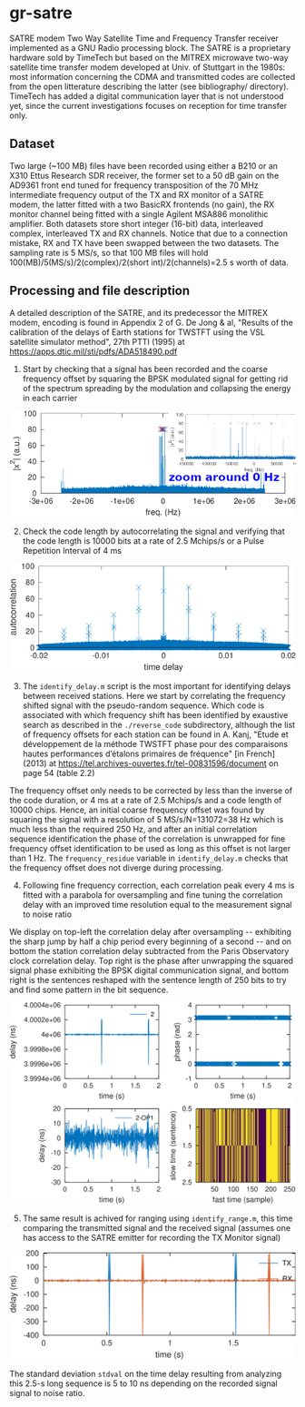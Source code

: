 # gr-satre
SATRE modem Two Way Satellite Time and Frequency Transfer receiver implemented as a GNU Radio processing block. The SATRE is a proprietary hardware sold by TimeTech but based on the MITREX microwave two-way satellite time transfer modem developed at Univ. of Stuttgart in the 1980s: most information concerning the CDMA and transmitted codes are collected from the open litterature describing the latter (see bibliography/ directory). TimeTech has added a digital communication layer that is not understood yet, since the current investigations focuses on reception for time transfer only.

## Dataset

Two large (~100 MB) files have been recorded using either a B210 or an X310 Ettus Research SDR receiver, the former set to a 50 dB gain on the AD9361 front end tuned for frequency transposition of the 70 MHz intermediate frequency output of the TX and RX monitor of a SATRE modem, the latter fitted with a two BasicRX frontends (no gain), the RX monitor channel being fitted with a single Agilent MSA886 monolithic amplifier. Both datasets store short integer (16-bit) data, interleaved complex, interleaved TX and RX channels. Notice that due to a connection mistake, RX and TX have been swapped between the two datasets. The sampling rate is 5 MS/s, so that 100 MB files will hold 100(MB)/5(MS/s)/2(complex)/2(short int)/2(channels)=2.5 s worth of data.

## Processing and file description

A detailed description of the SATRE, and its predecessor the MITREX modem, encoding is found
in Appendix 2 of G. De Jong & al, "Results of the calibration of the delays of Earth stations for
TWSTFT using the VSL satellite simulator method", 27th PTTI (1995) at 
https://apps.dtic.mil/sti/pdfs/ADA518490.pdf

1. Start by checking that a signal has been recorded and the coarse frequency offset by
squaring the BPSK modulated signal for getting rid of the spectrum spreading by the modulation
and collapsing the energy in each carrier

<img src="figures/fig1.png">

2. Check the code length by autocorrelating the signal and verifying that the code length
is 10000 bits at a rate of 2.5 Mchips/s or a Pulse Repetition Interval of 4 ms

<img src="figures/fig2.png">

3. The ``identify_delay.m`` script is the most important for identifying delays between received
stations. Here we start by correlating the frequency shifted signal with the pseudo-random sequence.
Which code is associated with which frequency shift has been identified by exaustive search as 
described in the ``./reverse_code`` subdirectory, although the list of frequency offsets for each 
station can be found in A. Kanj, "Etude et développement de la méthode TWSTFT phase pour des comparaisons 
hautes performances d’étalons primaires de fréquence" [in French] (2013) at
https://tel.archives-ouvertes.fr/tel-00831596/document on page 54 (table 2.2) 

The frequency offset only needs to be corrected by less than the inverse of the code duration, or
4 ms at a rate of 2.5 Mchips/s and a code length of 10000 chips. Hence, an initial coarse frequency
offset was found by squaring the signal with a resolution of 5 MS/s/N=131072=38 Hz which is much less 
than the required 250 Hz, and after an initial correlation sequence identification the phase of the
correlation is unwrapped for fine frequency offset identification to be used as long as this offset
is not larger than 1 Hz. The ``frequency_residue`` variable in ``identify_delay.m`` checks that the
frequency offset does not diverge during processing.

4. Following fine frequency correction, each correlation peak every 4 ms is fitted with a parabola
for oversampling and fine tuning the correlation delay with an improved time resolution equal to the
measurement signal to noise ratio

We display on top-left the correlation delay after oversampling -- exhibiting the sharp jump by
half a chip period every beginning of a second -- and on bottom the station correlation delay
subtracted from the Paris Observatory clock correlation delay. Top right is the phase after unwrapping
the squared signal phase exhibiting the BPSK digital communication signal, and bottom right is
the sentences reshaped with the sentence length of 250 bits to try and find some pattern in the bit
sequence.

<img src="figures/fig3.png">

5. The same result is achived for ranging using ``identify_range.m``, this time comparing the
transmitted signal and the received signal (assumes one has access to the SATRE emitter for recording
the TX Monitor signal)

<img src="figures/fig4.png">

The standard deviation ``stdval`` on the time delay resulting from analyzing this 2.5-s long sequence is 5 to 10 ns
depending on the recorded signal signal to noise ratio.
